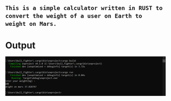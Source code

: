 `This is a simple calculator written in RUST to convert the weight of a user on Earth to weight on Mars.`
-----------------------------------------------------
# Output 
![](./output.png)
